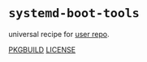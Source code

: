 # `systemd-boot-tools`

universal recipe for [user repo](../themartiancompany/ur).

[PKGBUILD](PKGBUILD)
[LICENSE](COPYING)
